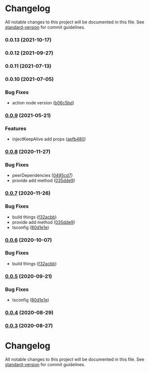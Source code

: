 # Changelog

All notable changes to this project will be documented in this file. See [standard-version](https://github.com/conventional-changelog/standard-version) for commit guidelines.

### 0.0.13 (2021-10-17)

### 0.0.12 (2021-09-27)

### 0.0.11 (2021-07-13)

### 0.0.10 (2021-07-05)


### Bug Fixes

* action node version ([b06c5bd](https://github.com/planjs/react-keep-alive/commit/b06c5bd72c2d4a26f7dfe8d7e9e9fbb61d652194))

### [0.0.9](https://github.com/planjs/react-keep-alive/compare/stable-0.0.8...stable-0.0.9) (2021-05-21)


### Features

* injectKeepAlive add props ([aefb480](https://github.com/planjs/react-keep-alive/commit/aefb48098118fca64017a0b0ca58596ce64f55df))

### [0.0.8](https://github.com/planjs/react-keep-alive/compare/stable-0.0.6...stable-0.0.8) (2020-11-27)


### Bug Fixes

* peerDependencies ([0495cd7](https://github.com/planjs/react-keep-alive/commit/0495cd781a8484e08c6014f92aee005d8720200d))
* provide add method ([035dde9](https://github.com/planjs/react-keep-alive/commit/035dde9f424b5d7be979acc270133340f3a7bcbf))

### [0.0.7](https://github.com/planjs/react-keep-alive/compare/stable-0.0.4...stable-0.0.7) (2020-11-26)


### Bug Fixes

* build things ([f32acbb](https://github.com/planjs/react-keep-alive/commit/f32acbbeb62c90921730895135e88005409dba53))
* provide add method ([035dde9](https://github.com/planjs/react-keep-alive/commit/035dde9f424b5d7be979acc270133340f3a7bcbf))
* tsconfig ([80d1e1e](https://github.com/planjs/react-keep-alive/commit/80d1e1e23d6f8b0019e93df5c9afd33f34ccb4fb))

### [0.0.6](https://github.com/planjs/react-keep-alive/compare/stable-0.0.5...stable-0.0.6) (2020-10-07)


### Bug Fixes

* build things ([f32acbb](https://github.com/planjs/react-keep-alive/commit/f32acbbeb62c90921730895135e88005409dba53))

### [0.0.5](https://github.com/planjs/react-keep-alive/compare/stable-0.0.4...stable-0.0.5) (2020-09-21)


### Bug Fixes

* tsconfig ([80d1e1e](https://github.com/planjs/react-keep-alive/commit/80d1e1e23d6f8b0019e93df5c9afd33f34ccb4fb))

### [0.0.4](https://github.com/planjs/react-keep-alive/compare/stable-0.0.3...stable-0.0.4) (2020-08-29)

### [0.0.3](https://github.com/planjs/react-keep-alive/compare/stable-0.0.2...stable-0.0.3) (2020-08-27)

# Changelog

All notable changes to this project will be documented in this file. See [standard-version](https://github.com/conventional-changelog/standard-version) for commit guidelines.
